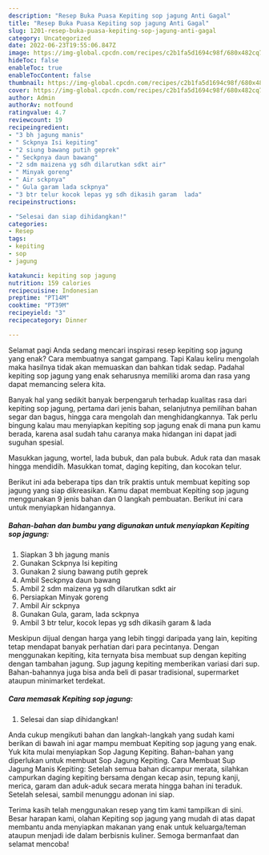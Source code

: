 ```yaml
---
description: "Resep Buka Puasa Kepiting sop jagung Anti Gagal"
title: "Resep Buka Puasa Kepiting sop jagung Anti Gagal"
slug: 1201-resep-buka-puasa-kepiting-sop-jagung-anti-gagal
category: Uncategorized
date: 2022-06-23T19:55:06.847Z
image: https://img-global.cpcdn.com/recipes/c2b1fa5d1694c98f/680x482cq70/kepiting-sop-jagung-foto-resep-utama.jpg
hideToc: false
enableToc: true
enableTocContent: false
thumbnail: https://img-global.cpcdn.com/recipes/c2b1fa5d1694c98f/680x482cq70/kepiting-sop-jagung-foto-resep-utama.jpg
cover: https://img-global.cpcdn.com/recipes/c2b1fa5d1694c98f/680x482cq70/kepiting-sop-jagung-foto-resep-utama.jpg
author: Admin
authorAv: notfound
ratingvalue: 4.7
reviewcount: 19
recipeingredient:
- "3 bh jagung manis"
- " Sckpnya Isi kepiting"
- "2 siung bawang putih geprek"
- " Seckpnya daun bawang"
- "2 sdm maizena yg sdh dilarutkan sdkt air"
- " Minyak goreng"
- " Air sckpnya"
- " Gula garam lada sckpnya"
- "3 btr telur kocok lepas yg sdh dikasih garam  lada"
recipeinstructions:

- "Selesai dan siap dihidangkan!"
categories:
- Resep
tags:
- kepiting
- sop
- jagung

katakunci: kepiting sop jagung 
nutrition: 159 calories
recipecuisine: Indonesian
preptime: "PT14M"
cooktime: "PT39M"
recipeyield: "3"
recipecategory: Dinner

---
```



Selamat pagi Anda sedang mencari inspirasi resep kepiting sop jagung yang enak? Cara membuatnya sangat gampang. Tapi Kalau keliru mengolah maka hasilnya tidak akan memuaskan dan bahkan tidak sedap. Padahal kepiting sop jagung yang enak seharusnya memiliki aroma dan rasa yang dapat memancing selera kita.


Banyak hal yang sedikit banyak berpengaruh terhadap kualitas rasa dari kepiting sop jagung, pertama dari jenis bahan, selanjutnya pemilihan bahan segar dan bagus, hingga cara mengolah dan menghidangkannya. Tak perlu bingung kalau mau menyiapkan kepiting sop jagung enak di mana pun kamu berada, karena asal sudah tahu caranya maka hidangan ini dapat jadi suguhan spesial.

Masukkan jagung, wortel, lada bubuk, dan pala bubuk. Aduk rata dan masak hingga mendidih. Masukkan tomat, daging kepiting, dan kocokan telur.


Berikut ini ada beberapa tips dan trik praktis untuk membuat kepiting sop jagung yang siap dikreasikan. Kamu dapat membuat Kepiting sop jagung menggunakan 9 jenis bahan dan 0 langkah pembuatan. Berikut ini cara untuk menyiapkan hidangannya.

<!--inarticleads1-->

##### Bahan-bahan dan bumbu yang digunakan untuk menyiapkan Kepiting sop jagung:

1. Siapkan 3 bh jagung manis
1. Gunakan  Sckpnya Isi kepiting
1. Gunakan 2 siung bawang putih geprek
1. Ambil  Seckpnya daun bawang
1. Ambil 2 sdm maizena yg sdh dilarutkan sdkt air
1. Persiapkan  Minyak goreng
1. Ambil  Air sckpnya
1. Gunakan  Gula, garam, lada sckpnya
1. Ambil 3 btr telur, kocok lepas yg sdh dikasih garam &amp; lada


Meskipun dijual dengan harga yang lebih tinggi daripada yang lain, kepiting tetap mendapat banyak perhatian dari para pecintanya. Dengan menggunakan kepiting, kita ternyata bisa membuat sup dengan kepiting dengan tambahan jagung. Sup jagung kepiting memberikan variasi dari sup. Bahan-bahannya juga bisa anda beli di pasar tradisional, supermarket ataupun minimarket terdekat. 

<!--inarticleads2-->

##### Cara memasak Kepiting sop jagung:


1. Selesai dan siap dihidangkan!

Anda cukup mengikuti bahan dan langkah-langkah yang sudah kami berikan di bawah ini agar mampu membuat Kepiting sop jagung yang enak. Yuk kita mulai menyiapkan Sop Jagung Kepiting. Bahan-bahan yang diperlukan untuk membuat Sop Jagung Kepiting. Cara Membuat Sup Jagung Manis Kepiting: Setelah semua bahan dicampur merata, silahkan campurkan daging kepiting bersama dengan kecap asin, tepung kanji, merica, garam dan aduk-aduk secara merata hingga bahan ini teraduk. Setelah selesai, sambil menunggu adonan ini siap. 

Terima kasih telah menggunakan resep yang tim kami tampilkan di sini. Besar harapan kami, olahan Kepiting sop jagung yang mudah di atas dapat membantu anda menyiapkan makanan yang enak untuk keluarga/teman ataupun menjadi ide dalam berbisnis kuliner. Semoga bermanfaat dan selamat mencoba!
